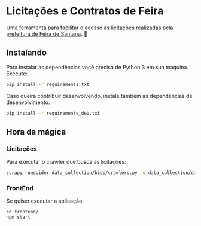 # Licitações e Contratos de Feira

Uma ferramenta para facilitar o acesso as [licitações realizadas pela
prefeitura de Feira de
Santana](http://www.feiradesantana.ba.gov.br/servicos.asp?id=2&s=a&cat=PMFS&dt=01-2017&link=seadm/licitacoes.asp).
🏦

## Instalando

Para instalar as dependências você precisa de Python 3 em sua máquina. Execute:

```bash
pip install -r requirements.txt
```

Caso queira contribuir desenvolvendo, instale também as dependências de
desenvolvimento:

```bash
pip install -r requirements_dev.txt
```

## Hora da mágica

### Licitações

Para executar o crawler que busca as licitações:

```bash
scrapy runspider data_collection/bids/crawlers.py -o data_collection/data/bids/bids.json
```

### FrontEnd

Se quiser executar a aplicação:

```
cd frontend/
npm start
```
